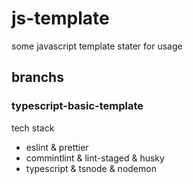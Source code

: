 # js-template
some javascript template stater for usage

## branchs

### typescript-basic-template

tech stack

* eslint & prettier
* commintlint & lint-staged & husky
* typescript & tsnode & nodemon
